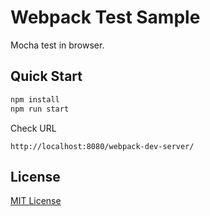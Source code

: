 Webpack Test Sample
==============================
Mocha test in browser.


Quick Start
------------------------------

``` bash
npm install
npm run start
```

Check URL
```
http://localhost:8080/webpack-dev-server/
```


License
------------------------------

[MIT License](LICENSE)
